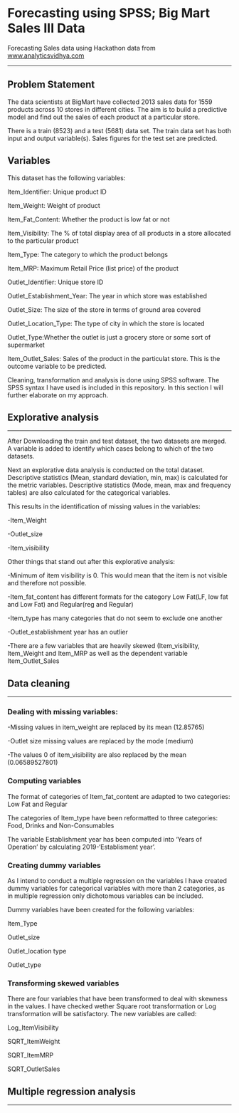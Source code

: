 # Forecasting using SPSS; Big Mart Sales III Data

Forecasting Sales data using Hackathon data from www.analyticsvidhya.com
***

## Problem Statement

The data scientists at BigMart have collected 2013 sales data for 1559 products across 10 stores in different cities. The aim is to build a predictive model and find out the sales of each product at a particular store.

There is a train (8523) and a test (5681) data set. The train data set has both input and output variable(s). Sales figures for the test set are predicted.

## Variables
This dataset has the following variables:

Item_Identifier: Unique product ID

Item_Weight: Weight of product

Item_Fat_Content: Whether the product is low fat or not

Item_Visibility: The % of total display area of all products in a store allocated to the particular product

Item_Type: The category to which the product belongs

Item_MRP: Maximum Retail Price (list price) of the product

Outlet_Identifier: Unique store ID

Outlet_Establishment_Year: The year in which store was established

Outlet_Size: The size of the store in terms of ground area covered

Outlet_Location_Type: The type of city in which the store is located

Outlet_Type:Whether the outlet is just a grocery store or some sort of supermarket

Item_Outlet_Sales: Sales of the product in the particulat store. This is the outcome variable to be predicted.

Cleaning, transformation and analysis is done using SPSS software. The SPSS syntax I have used is included in this repository. In this section I will further elaborate on my approach.

## Explorative analysis
***
After Downloading the train and test dataset, the two datasets are merged. A variable is added to identify which cases belong to which of the two datasets.

Next an explorative data analysis is conducted on the total dataset. Descriptive statistics (Mean, standard deviation, min, max) is calculated for the metric variables. Descriptive statistics (Mode, mean, max and frequency tables) are also calculated for the categorical variables.

This results in the identification of missing values in the variables:

-Item_Weight

-Outlet_size

-Item_visibility

Other things that stand out after this explorative analysis:

-Minimum of item visibility is 0. This would mean that the item is not visible and therefore not possible.

-Item_fat_content has different formats for the category Low Fat(LF, low fat and Low Fat) and Regular(reg and Regular)

-Item_type has many categories that do not seem to exclude one another

-Outlet_establishment year has an outlier

-There are a few variables that are heavily skewed (Item_visibility, Item_Weight and Item_MRP as well as the dependent variable Item_Outlet_Sales

## Data cleaning
***
### Dealing with missing variables:

-Missing values in item_weight are replaced by its mean (12.85765)

-Outlet size missing values are replaced by the mode (medium)

-The values 0 of item_visibility are also replaced by the mean (0.06589527801)

### Computing variables

The format of categories of Item_fat_content are adapted to two categories: Low Fat and Regular

The categories of Item_type have been reformatted to three categories: Food, Drinks and Non-Consumables

The variable Establishment year has been computed into ‘Years of Operation’ by calculating 2019-‘Establisment year’.

### Creating dummy variables

As I intend to conduct a multiple regression on the variables I have created dummy variables for categorical variables with more than 2 categories, as in multiple regression only dichotomous variables can be included.

Dummy variables have been created for the following variables:

Item_Type

Outlet_size

Outlet_location type

Outlet_type

### Transforming skewed variables

There are four variables that have been transformed to deal with skewness in the values. I have checked wether Square root transformation or Log transformation will be satisfactory. The new variables are called:

Log_ItemVisibility

SQRT_ItemWeight

SQRT_ItemMRP

SQRT_OutletSales

## Multiple regression analysis
***
